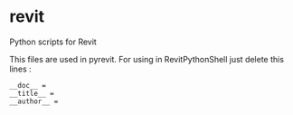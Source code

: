 # revit
Python scripts for Revit

This files are used in pyrevit. For using in RevitPythonShell just delete this lines :
```
__doc__ =
__title__ =
__author__ =
```
